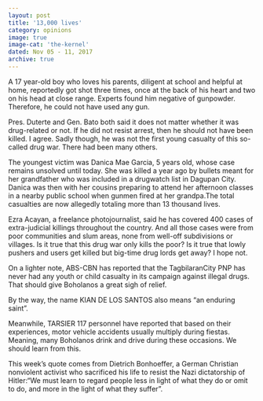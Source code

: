 ```yaml
---
layout: post
title: '13,000 lives'
category: opinions
image: true
image-cat: 'the-kernel'
dated: Nov 05 - 11, 2017
archive: true
---
```


A 17 year-old boy who loves his parents, diligent at school and helpful at home, reportedly got shot three times, once at the back of his heart and two on his head at close range. Experts found him negative of gunpowder. Therefore, he could not have used any gun.

Pres. Duterte and Gen. Bato both said it does not matter whether it was drug-related or not. If he did not resist arrest, then he should not have been killed. I agree. Sadly though, he was not the first young casualty of this so-called drug war. There had been many others. 

The youngest victim was Danica Mae Garcia, 5 years old, whose case remains unsolved until today. She was killed a year ago by bullets meant for her grandfather who was included in a drugwatch list in Dagupan City. Danica was then with her cousins preparing to attend her afternoon classes in a nearby public school when gunmen fired at her grandpa.The total casualties are now allegedly totaling more than 13 thousand lives.

Ezra Acayan, a freelance photojournalist, said he has covered 400 cases of extra-judicial killings throughout the country. And all those cases were from poor communities and slum areas, none from well-off subdivisions or villages. Is it true that this drug war only kills the poor? Is it true that lowly pushers and users get killed but big-time drug lords get away? I hope not.

On a lighter note, ABS-CBN has reported that the TagbilaranCity PNP has never had any youth or child casualty in its campaign against illegal drugs. That should give Boholanos a great sigh of relief. 

By the way, the name KIAN DE LOS SANTOS also means “an enduring saint”.

Meanwhile, TARSIER 117 personnel have reported that based on their experiences, motor vehicle accidents usually multiply during fiestas. Meaning, many Boholanos drink and drive during these occasions. We should learn from this.

This week’s quote comes from Dietrich Bonhoeffer, a German Christian nonviolent activist who sacrificed his life to resist the Nazi dictatorship of Hitler:“We must learn to regard people less in light of what they do or omit to do, and more in the light of what they suffer”.